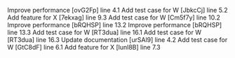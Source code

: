 Improve performance [ovG2Fp] line 4.1
Add test case for W [JbkcCj] line 5.2
Add feature for X [7ekxag] line 9.3
Add test case for W [Cm5f7y] line 10.2
Improve performance [bRQHSP] line 13.2
Improve performance [bRQHSP] line 13.3
Add test case for W [RT3dua] line 16.1
Add test case for W [RT3dua] line 16.3
Update documentation [urSAl9] line 4.2
Add test case for W [GtC8dF] line 6.1
Add feature for X [lunl8B] line 7.3
